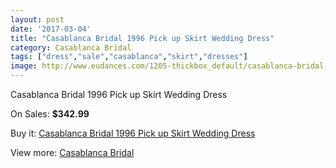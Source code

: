 ```yaml
---
layout: post
date: '2017-03-04'
title: "Casablanca Bridal 1996 Pick up Skirt Wedding Dress"
category: Casablanca Bridal
tags: ["dress","sale","casablanca","skirt","dresses"]
image: http://www.eudances.com/1205-thickbox_default/casablanca-bridal-1996-pick-up-skirt-wedding-dress.jpg
---
```

Casablanca Bridal 1996 Pick up Skirt Wedding Dress

On Sales: **$342.99**
<a href="https://www.eudances.com/en/casablanca-bridal/428-casablanca-bridal-1996-pick-up-skirt-wedding-dress.html"><amp-img layout="responsive" width="600" height="600" src="//www.eudances.com/1205-thickbox_default/casablanca-bridal-1996-pick-up-skirt-wedding-dress.jpg" alt="Casablanca Bridal 1996 Pick up Skirt Wedding Dress 0" /></a>
<a href="https://www.eudances.com/en/casablanca-bridal/428-casablanca-bridal-1996-pick-up-skirt-wedding-dress.html"><amp-img layout="responsive" width="600" height="600" src="//www.eudances.com/1206-thickbox_default/casablanca-bridal-1996-pick-up-skirt-wedding-dress.jpg" alt="Casablanca Bridal 1996 Pick up Skirt Wedding Dress 1" /></a>
<a href="https://www.eudances.com/en/casablanca-bridal/428-casablanca-bridal-1996-pick-up-skirt-wedding-dress.html"><amp-img layout="responsive" width="600" height="600" src="//www.eudances.com/1207-thickbox_default/casablanca-bridal-1996-pick-up-skirt-wedding-dress.jpg" alt="Casablanca Bridal 1996 Pick up Skirt Wedding Dress 2" /></a>

Buy it: [Casablanca Bridal 1996 Pick up Skirt Wedding Dress](https://www.eudances.com/en/casablanca-bridal/428-casablanca-bridal-1996-pick-up-skirt-wedding-dress.html "Casablanca Bridal 1996 Pick up Skirt Wedding Dress")

View more: [Casablanca Bridal](https://www.eudances.com/en/4-casablanca-bridal "Casablanca Bridal")
